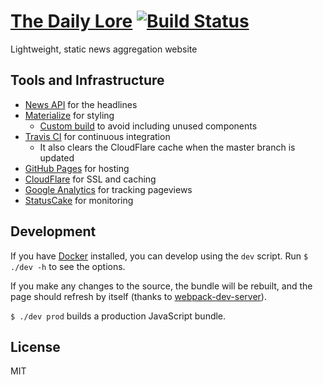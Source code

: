 # [The Daily Lore](https://www.dailylore.com/) [![Build Status](https://travis-ci.org/dguo/dailylore.svg?branch=master)](https://travis-ci.org/dguo/dailylore)

Lightweight, static news aggregation website

## Tools and Infrastructure
* [News API](https://newsapi.org) for the headlines
* [Materialize](http://materializecss.com) for styling
    * [Custom build](https://github.com/dguo/dailylore/blob/master/styles.scss)
      to avoid including unused components
* [Travis CI](https://travis-ci.org/) for continuous integration
    * It also clears the CloudFlare cache when the master branch is updated
* [GitHub Pages](https://pages.github.com) for hosting
* [CloudFlare](https://www.cloudflare.com) for SSL and caching
* [Google Analytics](https://www.google.com/analytics/) for tracking pageviews
* [StatusCake](https://www.statuscake.com/) for monitoring

## Development
If you have [Docker](https://docs.docker.com/) installed, you can develop using
the `dev` script. Run `$ ./dev -h` to see the options.

If you make any changes to the source, the bundle will be rebuilt, and the page
should refresh by itself (thanks to
[webpack-dev-server](https://webpack.github.io/docs/webpack-dev-server.html)).

`$ ./dev prod` builds a production JavaScript bundle.

## License
MIT
